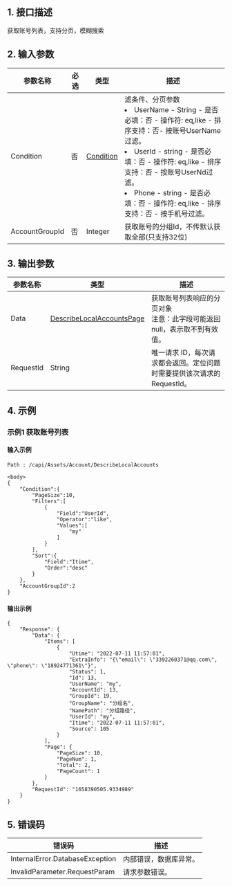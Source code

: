 ## 1. 接口描述


获取账号列表，支持分页，模糊搜索


<div class="rno-api-explorer">
    <div class="rno-api-explorer-inner">
        <div class="rno-api-explorer-hd">
            <div class="rno-api-explorer-title">
            </div>
        </div>
        <div class="rno-api-explorer-body">
            <div class="rno-api-explorer-cont">
            </div>
        </div>
    </div>
</div>

## 2. 输入参数


| 参数名称 | 必选 | 类型 | 描述 |
|---------|---------|---------|---------|
| Condition | 否 | [Condition](/开放API/云规范接口/版本：2022-06-01/数据结构.md#Condition) | 滤条件、分页参数<br/><li>UserName - String - 是否必填：否 - 操作符: eq,like  - 排序支持：否- 按账号UserName过滤。</li><li>UserId - string - 是否必填：否 - 操作符: eq,like  - 排序支持：否 - 按账号UserNd过滤。</li><li>Phone - string - 是否必填：否 - 操作符: eq,like - 排序支持：否 - 按手机号过滤。</li> |
| AccountGroupId | 否 | Integer | 获取账号的分组Id，不传默认获取全部(只支持32位) |

## 3. 输出参数

| 参数名称 | 类型 | 描述 |
|---------|---------|---------|
| Data | [DescribeLocalAccountsPage](/开放API/云规范接口/版本：2022-06-01/数据结构.md#DescribeLocalAccountsPage) | 获取账号列表响应的分页对象<br/>注意：此字段可能返回 null，表示取不到有效值。|
| RequestId | String | 唯一请求 ID，每次请求都会返回。定位问题时需要提供该次请求的 RequestId。|

## 4. 示例

### 示例1 获取账号列表

#### 输入示例

```
Path : /capi/Assets/Account/DescribeLocalAccounts

<body>
{
    "Condition":{
        "PageSize":10,
        "Filters":[
            {
                "Field":"UserId",
                "Operator":"like",
                "Values":[
                    "my"
                ]
            }
        ],
        "Sort":{
            "Field":"Itime",
            "Order":"desc"
        }
    },
    "AccountGroupId":2
}
```

#### 输出示例

```
{
    "Response": {
        "Data": {
            "Items": [
                {
                    "Utime": "2022-07-11 11:57:01",
                    "ExtraInfo": "{\"email\": \"3392260371@qq.com\", \"phone\": \"18924771361\"}",
                    "Status": 1,
                    "Id": 13,
                    "UserName": "my",
                    "AccountId": 13,
                    "GroupId": 19,
                    "GroupName": "分组名",
                    "NamePath": "分组路径",
                    "UserId": "my",
                    "Itime": "2022-07-11 11:57:01",
                    "Source": 105
                }
            ],
            "Page": {
                "PageSize": 10,
                "PageNum": 1,
                "Total": 2,
                "PageCount": 1
            }
        },
        "RequestId": "1658390505.9334989"
    }
}
```












## 5. 错误码


| 错误码 | 描述 |
|---------|---------|
| InternalError.DatabaseException | 内部错误，数据库异常。 |
| InvalidParameter.RequestParam | 请求参数错误。 |
